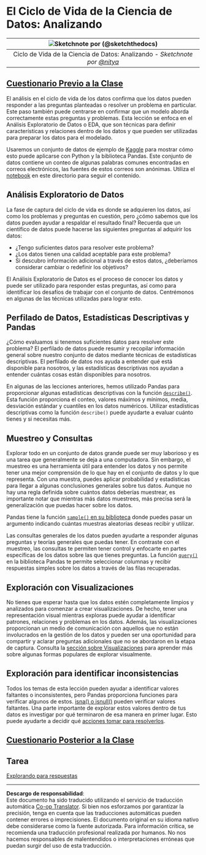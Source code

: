 <!--
CO_OP_TRANSLATOR_METADATA:
{
  "original_hash": "661dad02c3ac239644d34c1eb51e76f8",
  "translation_date": "2025-09-06T20:13:57+00:00",
  "source_file": "4-Data-Science-Lifecycle/15-analyzing/README.md",
  "language_code": "es"
}
-->
# El Ciclo de Vida de la Ciencia de Datos: Analizando

|![ Sketchnote por [(@sketchthedocs)](https://sketchthedocs.dev) ](../../sketchnotes/15-Analyzing.png)|
|:---:|
| Ciclo de Vida de la Ciencia de Datos: Analizando - _Sketchnote por [@nitya](https://twitter.com/nitya)_ |

## [Cuestionario Previo a la Clase](https://ff-quizzes.netlify.app/en/ds/quiz/28)

El análisis en el ciclo de vida de los datos confirma que los datos pueden responder a las preguntas planteadas o resolver un problema en particular. Este paso también puede centrarse en confirmar que un modelo aborda correctamente estas preguntas y problemas. Esta lección se enfoca en el Análisis Exploratorio de Datos o EDA, que son técnicas para definir características y relaciones dentro de los datos y que pueden ser utilizadas para preparar los datos para el modelado.

Usaremos un conjunto de datos de ejemplo de [Kaggle](https://www.kaggle.com/balaka18/email-spam-classification-dataset-csv/version/1) para mostrar cómo esto puede aplicarse con Python y la biblioteca Pandas. Este conjunto de datos contiene un conteo de algunas palabras comunes encontradas en correos electrónicos, las fuentes de estos correos son anónimas. Utiliza el [notebook](notebook.ipynb) en este directorio para seguir el contenido.

## Análisis Exploratorio de Datos

La fase de captura del ciclo de vida es donde se adquieren los datos, así como los problemas y preguntas en cuestión, pero ¿cómo sabemos que los datos pueden ayudar a respaldar el resultado final? 
Recuerda que un científico de datos puede hacerse las siguientes preguntas al adquirir los datos:
-   ¿Tengo suficientes datos para resolver este problema?
-   ¿Los datos tienen una calidad aceptable para este problema?
-   Si descubro información adicional a través de estos datos, ¿deberíamos considerar cambiar o redefinir los objetivos?

El Análisis Exploratorio de Datos es el proceso de conocer los datos y puede ser utilizado para responder estas preguntas, así como para identificar los desafíos de trabajar con el conjunto de datos. Centrémonos en algunas de las técnicas utilizadas para lograr esto.

## Perfilado de Datos, Estadísticas Descriptivas y Pandas

¿Cómo evaluamos si tenemos suficientes datos para resolver este problema? El perfilado de datos puede resumir y recopilar información general sobre nuestro conjunto de datos mediante técnicas de estadísticas descriptivas. El perfilado de datos nos ayuda a entender qué está disponible para nosotros, y las estadísticas descriptivas nos ayudan a entender cuántas cosas están disponibles para nosotros.

En algunas de las lecciones anteriores, hemos utilizado Pandas para proporcionar algunas estadísticas descriptivas con la función [`describe()`](https://pandas.pydata.org/pandas-docs/stable/reference/api/pandas.DataFrame.describe.html). Esta función proporciona el conteo, valores máximos y mínimos, media, desviación estándar y cuantiles en los datos numéricos. Utilizar estadísticas descriptivas como la función `describe()` puede ayudarte a evaluar cuánto tienes y si necesitas más.

## Muestreo y Consultas

Explorar todo en un conjunto de datos grande puede ser muy laborioso y es una tarea que generalmente se deja a una computadora. Sin embargo, el muestreo es una herramienta útil para entender los datos y nos permite tener una mejor comprensión de lo que hay en el conjunto de datos y lo que representa. Con una muestra, puedes aplicar probabilidad y estadísticas para llegar a algunas conclusiones generales sobre tus datos. Aunque no hay una regla definida sobre cuántos datos deberías muestrear, es importante notar que mientras más datos muestrees, más precisa será la generalización que puedas hacer sobre los datos.

Pandas tiene la función [`sample()` en su biblioteca](https://pandas.pydata.org/pandas-docs/stable/reference/api/pandas.DataFrame.sample.html) donde puedes pasar un argumento indicando cuántas muestras aleatorias deseas recibir y utilizar.

Las consultas generales de los datos pueden ayudarte a responder algunas preguntas y teorías generales que puedas tener. En contraste con el muestreo, las consultas te permiten tener control y enfocarte en partes específicas de los datos sobre las que tienes preguntas. 
La función [`query()`](https://pandas.pydata.org/pandas-docs/stable/reference/api/pandas.DataFrame.query.html) en la biblioteca Pandas te permite seleccionar columnas y recibir respuestas simples sobre los datos a través de las filas recuperadas.

## Exploración con Visualizaciones

No tienes que esperar hasta que los datos estén completamente limpios y analizados para comenzar a crear visualizaciones. De hecho, tener una representación visual mientras exploras puede ayudar a identificar patrones, relaciones y problemas en los datos. Además, las visualizaciones proporcionan un medio de comunicación con aquellos que no están involucrados en la gestión de los datos y pueden ser una oportunidad para compartir y aclarar preguntas adicionales que no se abordaron en la etapa de captura. Consulta la [sección sobre Visualizaciones](../../../../../../../../../3-Data-Visualization) para aprender más sobre algunas formas populares de explorar visualmente.

## Exploración para identificar inconsistencias

Todos los temas de esta lección pueden ayudar a identificar valores faltantes o inconsistentes, pero Pandas proporciona funciones para verificar algunos de estos. [isna() o isnull()](https://pandas.pydata.org/pandas-docs/stable/reference/api/pandas.isna.html) pueden verificar valores faltantes. Una parte importante de explorar estos valores dentro de tus datos es investigar por qué terminaron de esa manera en primer lugar. Esto puede ayudarte a decidir qué [acciones tomar para resolverlos](/2-Working-With-Data/08-data-preparation/notebook.ipynb).

## [Cuestionario Posterior a la Clase](https://ff-quizzes.netlify.app/en/ds/quiz/29)

## Tarea

[Explorando para respuestas](assignment.md)

---

**Descargo de responsabilidad**:  
Este documento ha sido traducido utilizando el servicio de traducción automática [Co-op Translator](https://github.com/Azure/co-op-translator). Si bien nos esforzamos por garantizar la precisión, tenga en cuenta que las traducciones automáticas pueden contener errores o imprecisiones. El documento original en su idioma nativo debe considerarse como la fuente autorizada. Para información crítica, se recomienda una traducción profesional realizada por humanos. No nos hacemos responsables de malentendidos o interpretaciones erróneas que puedan surgir del uso de esta traducción.